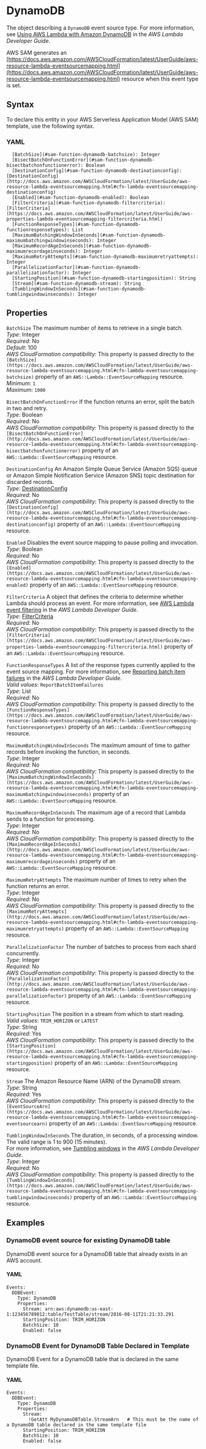 # DynamoDB<a name="sam-property-function-dynamodb"></a>

The object describing a `DynamoDB` event source type\. For more information, see [Using AWS Lambda with Amazon DynamoDB](https://docs.aws.amazon.com/lambda/latest/dg/with-ddb.html) in the *AWS Lambda Developer Guide*\.

AWS SAM generates an [https://docs.aws.amazon.com/AWSCloudFormation/latest/UserGuide/aws-resource-lambda-eventsourcemapping.html](https://docs.aws.amazon.com/AWSCloudFormation/latest/UserGuide/aws-resource-lambda-eventsourcemapping.html) resource when this event type is set\.

## Syntax<a name="sam-property-function-dynamodb-syntax"></a>

To declare this entity in your AWS Serverless Application Model \(AWS SAM\) template, use the following syntax\.

### YAML<a name="sam-property-function-dynamodb-syntax.yaml"></a>

```
  [BatchSize](#sam-function-dynamodb-batchsize): Integer
  [BisectBatchOnFunctionError](#sam-function-dynamodb-bisectbatchonfunctionerror): Boolean
  [DestinationConfig](#sam-function-dynamodb-destinationconfig): [DestinationConfig](http://docs.aws.amazon.com/AWSCloudFormation/latest/UserGuide/aws-resource-lambda-eventsourcemapping.html#cfn-lambda-eventsourcemapping-destinationconfig)
  [Enabled](#sam-function-dynamodb-enabled): Boolean
  [FilterCriteria](#sam-function-dynamodb-filtercriteria): [FilterCriteria](https://docs.aws.amazon.com/AWSCloudFormation/latest/UserGuide/aws-properties-lambda-eventsourcemapping-filtercriteria.html)
  [FunctionResponseTypes](#sam-function-dynamodb-functionresponsetypes): List
  [MaximumBatchingWindowInSeconds](#sam-function-dynamodb-maximumbatchingwindowinseconds): Integer
  [MaximumRecordAgeInSeconds](#sam-function-dynamodb-maximumrecordageinseconds): Integer
  [MaximumRetryAttempts](#sam-function-dynamodb-maximumretryattempts): Integer
  [ParallelizationFactor](#sam-function-dynamodb-parallelizationfactor): Integer
  [StartingPosition](#sam-function-dynamodb-startingposition): String
  [Stream](#sam-function-dynamodb-stream): String
  [TumblingWindowInSeconds](#sam-function-dynamodb-tumblingwindowinseconds): Integer
```

## Properties<a name="sam-property-function-dynamodb-properties"></a>

 `BatchSize`   <a name="sam-function-dynamodb-batchsize"></a>
The maximum number of items to retrieve in a single batch\.  
*Type*: Integer  
*Required*: No  
*Default*: 100  
*AWS CloudFormation compatibility*: This property is passed directly to the `[BatchSize](https://docs.aws.amazon.com/AWSCloudFormation/latest/UserGuide/aws-resource-lambda-eventsourcemapping.html#cfn-lambda-eventsourcemapping-batchsize)` property of an `AWS::Lambda::EventSourceMapping` resource\.  
*Minimum*: `1`  
*Maximum*: `1000`

 `BisectBatchOnFunctionError`   <a name="sam-function-dynamodb-bisectbatchonfunctionerror"></a>
If the function returns an error, split the batch in two and retry\.  
*Type*: Boolean  
*Required*: No  
*AWS CloudFormation compatibility*: This property is passed directly to the `[BisectBatchOnFunctionError](http://docs.aws.amazon.com/AWSCloudFormation/latest/UserGuide/aws-resource-lambda-eventsourcemapping.html#cfn-lambda-eventsourcemapping-bisectbatchonfunctionerror)` property of an `AWS::Lambda::EventSourceMapping` resource\.

 `DestinationConfig`   <a name="sam-function-dynamodb-destinationconfig"></a>
An Amazon Simple Queue Service \(Amazon SQS\) queue or Amazon Simple Notification Service \(Amazon SNS\) topic destination for discarded records\.  
*Type*: [DestinationConfig](http://docs.aws.amazon.com/AWSCloudFormation/latest/UserGuide/aws-resource-lambda-eventsourcemapping.html#cfn-lambda-eventsourcemapping-destinationconfig)  
*Required*: No  
*AWS CloudFormation compatibility*: This property is passed directly to the `[DestinationConfig](http://docs.aws.amazon.com/AWSCloudFormation/latest/UserGuide/aws-resource-lambda-eventsourcemapping.html#cfn-lambda-eventsourcemapping-destinationconfig)` property of an `AWS::Lambda::EventSourceMapping` resource\.

 `Enabled`   <a name="sam-function-dynamodb-enabled"></a>
Disables the event source mapping to pause polling and invocation\.  
*Type*: Boolean  
*Required*: No  
*AWS CloudFormation compatibility*: This property is passed directly to the `[Enabled](https://docs.aws.amazon.com/AWSCloudFormation/latest/UserGuide/aws-resource-lambda-eventsourcemapping.html#cfn-lambda-eventsourcemapping-enabled)` property of an `AWS::Lambda::EventSourceMapping` resource\.

 `FilterCriteria`   <a name="sam-function-dynamodb-filtercriteria"></a>
A object that defines the criteria to determine whether Lambda should process an event\. For more information, see [AWS Lambda event filtering](https://docs.aws.amazon.com/lambda/latest/dg/invocation-eventfiltering.html) in the *AWS Lambda Developer Guide*\.  
*Type*: [FilterCriteria](https://docs.aws.amazon.com/AWSCloudFormation/latest/UserGuide/aws-properties-lambda-eventsourcemapping-filtercriteria.html)  
*Required*: No  
*AWS CloudFormation compatibility*: This property is passed directly to the `[FilterCriteria](https://docs.aws.amazon.com/AWSCloudFormation/latest/UserGuide/aws-properties-lambda-eventsourcemapping-filtercriteria.html)` property of an `AWS::Lambda::EventSourceMapping` resource\.

 `FunctionResponseTypes`   <a name="sam-function-dynamodb-functionresponsetypes"></a>
A list of the response types currently applied to the event source mapping\. For more information, see [Reporting batch item failures](https://docs.aws.amazon.com/lambda/latest/dg/with-ddb.html#services-ddb-batchfailurereporting) in the *AWS Lambda Developer Guide*\.  
*Valid values*: `ReportBatchItemFailures`  
*Type*: List  
*Required*: No  
*AWS CloudFormation compatibility*: This property is passed directly to the `[FunctionResponseTypes](https://docs.aws.amazon.com/AWSCloudFormation/latest/UserGuide/aws-resource-lambda-eventsourcemapping.html#cfn-lambda-eventsourcemapping-functionresponsetypes)` property of an `AWS::Lambda::EventSourceMapping` resource\.

 `MaximumBatchingWindowInSeconds`   <a name="sam-function-dynamodb-maximumbatchingwindowinseconds"></a>
The maximum amount of time to gather records before invoking the function, in seconds\.  
*Type*: Integer  
*Required*: No  
*AWS CloudFormation compatibility*: This property is passed directly to the `[MaximumBatchingWindowInSeconds](https://docs.aws.amazon.com/AWSCloudFormation/latest/UserGuide/aws-resource-lambda-eventsourcemapping.html#cfn-lambda-eventsourcemapping-maximumbatchingwindowinseconds)` property of an `AWS::Lambda::EventSourceMapping` resource\.

 `MaximumRecordAgeInSeconds`   <a name="sam-function-dynamodb-maximumrecordageinseconds"></a>
The maximum age of a record that Lambda sends to a function for processing\.  
*Type*: Integer  
*Required*: No  
*AWS CloudFormation compatibility*: This property is passed directly to the `[MaximumRecordAgeInSeconds](http://docs.aws.amazon.com/AWSCloudFormation/latest/UserGuide/aws-resource-lambda-eventsourcemapping.html#cfn-lambda-eventsourcemapping-maximumrecordageinseconds)` property of an `AWS::Lambda::EventSourceMapping` resource\.

 `MaximumRetryAttempts`   <a name="sam-function-dynamodb-maximumretryattempts"></a>
The maximum number of times to retry when the function returns an error\.  
*Type*: Integer  
*Required*: No  
*AWS CloudFormation compatibility*: This property is passed directly to the `[MaximumRetryAttempts](http://docs.aws.amazon.com/AWSCloudFormation/latest/UserGuide/aws-resource-lambda-eventsourcemapping.html#cfn-lambda-eventsourcemapping-maximumretryattempts)` property of an `AWS::Lambda::EventSourceMapping` resource\.

 `ParallelizationFactor`   <a name="sam-function-dynamodb-parallelizationfactor"></a>
The number of batches to process from each shard concurrently\.  
*Type*: Integer  
*Required*: No  
*AWS CloudFormation compatibility*: This property is passed directly to the `[ParallelizationFactor](http://docs.aws.amazon.com/AWSCloudFormation/latest/UserGuide/aws-resource-lambda-eventsourcemapping.html#cfn-lambda-eventsourcemapping-parallelizationfactor)` property of an `AWS::Lambda::EventSourceMapping` resource\.

 `StartingPosition`   <a name="sam-function-dynamodb-startingposition"></a>
The position in a stream from which to start reading\.  
*Valid values*: `TRIM_HORIZON` or `LATEST`  
*Type*: String  
*Required*: Yes  
*AWS CloudFormation compatibility*: This property is passed directly to the `[StartingPosition](https://docs.aws.amazon.com/AWSCloudFormation/latest/UserGuide/aws-resource-lambda-eventsourcemapping.html#cfn-lambda-eventsourcemapping-startingposition)` property of an `AWS::Lambda::EventSourceMapping` resource\.

 `Stream`   <a name="sam-function-dynamodb-stream"></a>
The Amazon Resource Name \(ARN\) of the DynamoDB stream\.  
*Type*: String  
*Required*: Yes  
*AWS CloudFormation compatibility*: This property is passed directly to the `[EventSourceArn](https://docs.aws.amazon.com/AWSCloudFormation/latest/UserGuide/aws-resource-lambda-eventsourcemapping.html#cfn-lambda-eventsourcemapping-eventsourcearn)` property of an `AWS::Lambda::EventSourceMapping` resource\.

 `TumblingWindowInSeconds`   <a name="sam-function-dynamodb-tumblingwindowinseconds"></a>
The duration, in seconds, of a processing window\. The valid range is 1 to 900 \(15 minutes\)\.  
For more information, see [Tumbling windows](https://docs.aws.amazon.com/lambda/latest/dg/with-ddb.html#streams-tumbling) in the *AWS Lambda Developer Guide*\.  
*Type*: Integer  
*Required*: No  
*AWS CloudFormation compatibility*: This property is passed directly to the `[TumblingWindowInSeconds](https://docs.aws.amazon.com/AWSCloudFormation/latest/UserGuide/aws-resource-lambda-eventsourcemapping.html#cfn-lambda-eventsourcemapping-tumblingwindowinseconds)` property of an `AWS::Lambda::EventSourceMapping` resource\.

## Examples<a name="sam-property-function-dynamodb--examples"></a>

### DynamoDB event source for existing DynamoDB table<a name="sam-property-function-dynamodb--examples--dynamodb-event-source-for-existing-dynamodb-table"></a>

DynamoDB event source for a DynamoDB table that already exists in an AWS account\.

#### YAML<a name="sam-property-function-dynamodb--examples--dynamodb-event-source-for-existing-dynamodb-table--yaml"></a>

```
Events:
  DDBEvent:
    Type: DynamoDB
    Properties:
      Stream: arn:aws:dynamodb:us-east-1:123456789012:table/TestTable/stream/2016-08-11T21:21:33.291
      StartingPosition: TRIM_HORIZON
      BatchSize: 10
      Enabled: false
```

### DynamoDB Event for DynamoDB Table Declared in Template<a name="sam-property-function-dynamodb--examples--dynamodb-event-for-dynamodb-table-declared-in-template"></a>

DynamoDB Event for a DynamoDB table that is declared in the same template file\.

#### YAML<a name="sam-property-function-dynamodb--examples--dynamodb-event-for-dynamodb-table-declared-in-template--yaml"></a>

```
Events:
  DDBEvent:
    Type: DynamoDB
    Properties:
      Stream: 
        !GetAtt MyDynamoDBTable.StreamArn   # This must be the name of a DynamoDB table declared in the same template file
      StartingPosition: TRIM_HORIZON
      BatchSize: 10
      Enabled: false
```